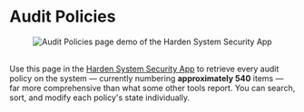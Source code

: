 # Audit Policies

<div align="center">

<img src="https://raw.githubusercontent.com/HotCakeX/.github/9f919d18ad67bf53cdbd7a0f99c0cde2bbc5e02c/Pictures/APNGs/Harden%20System%20Security/AuditPoliciesPage.apng" alt="Audit Policies page demo of the Harden System Security App" />

</div>

<br>

Use this page in the [Harden System Security App](https://github.com/HotCakeX/Harden-Windows-Security/wiki/Harden-System-Security) to retrieve every audit policy on the system — currently numbering **approximately 540** items — far more comprehensive than what some other tools report. You can search, sort, and modify each policy's state individually.

<br>
